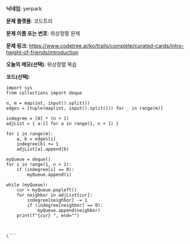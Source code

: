 **닉네임**: yerpark

**문제 플랫폼**: 코드트리

**문제 이름 또는 번호**: 위상정렬 문제

**문제 링크**: https://www.codetree.ai/ko/trails/complete/curated-cards/intro-height-of-friends/introduction

**오늘의 메모(선택)**: 위상정렬 복습

**코드(선택)**:

```python3
import sys
from collections import deque

n, m = map(int, input().split())
edges = [tuple(map(int, input().split())) for _ in range(m)]

indegree = [0] * (n + 1)
adjList = { a:[] for a in range(1, n + 1) } 

for i in range(m):
    a, b = edges[i]
    indegree[b] += 1
    adjList[a].append(b)

myQueue = deque()
for i in range(1, n + 1):
    if (indegree[i] == 0):
        myQueue.append(i)

while (myQueue):
    cur = myQueue.popleft()
    for neighbor in adjList[cur]:
        indegree[neighbor] -= 1
        if (indegree[neighbor] == 0):
            myQueue.append(neighbor)
    print(f"{cur} ", end="")



\```

